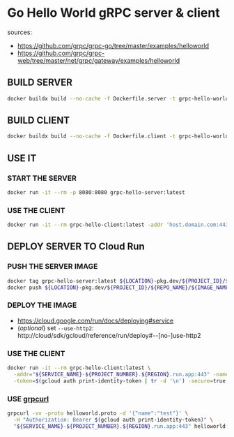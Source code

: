 # Go Hello World gRPC server & client

sources:

- https://github.com/grpc/grpc-go/tree/master/examples/helloworld
- https://github.com/grpc/grpc-web/tree/master/net/grpc/gateway/examples/helloworld

## BUILD SERVER

```sh
docker buildx build --no-cache -f Dockerfile.server -t grpc-hello-world-server:latest .
```

## BUILD CLIENT

```sh
docker buildx build --no-cache -f Dockerfile.client -t grpc-hello-world-client:latest .
```

## USE IT

### START THE SERVER

```sh
docker run -it --rm -p 8080:8080 grpc-hello-server:latest
```

### USE THE CLIENT

```sh
docker run -it --rm grpc-hello-client:latest -addr 'host.domain.com:443' -name test
```

## DEPLOY SERVER TO Cloud Run

### PUSH THE SERVER IMAGE

```sh
docker tag grpc-hello-server:latest ${LOCATION}-pkg.dev/${PROJECT_ID}/${REPO_NAME}/${IMAGE_NAME}:${IMAGE_VERSION}
docker push ${LOCATION}-pkg.dev/${PROJECT_ID}/${REPO_NAME}/${IMAGE_NAME}:${IMAGE_VERSION}
```

### DEPLOY THE IMAGE

- https://cloud.google.com/run/docs/deploying#service
- (_optional_) set `--use-http2`: http://cloud/sdk/gcloud/reference/run/deploy#--[no-]use-http2

### USE THE CLIENT

```sh
docker run -it --rm grpc-hello-client:latest \
  -addr="${SERVICE_NAME}-${PROJECT_NUMBER}.${REGION}.run.app:443" -name=test \
  -token=$(gcloud auth print-identity-token | tr -d '\n') -secure=true -timeout=30 -id=test-rpc
```

### USE [grpcurl](https://github.com/fullstorydev/grpcurl)

```sh
grpcurl -vv -proto helloworld.proto -d '{"name":"test"}' \
  -H "Authorization: Bearer $(gcloud auth print-identity-token)" \
  "${SERVICE_NAME}-${PROJECT_NUMBER}.${REGION}.run.app:443" helloworld.Greeter/SayHello
```
